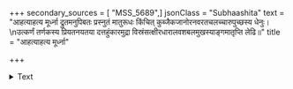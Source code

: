 +++
secondary_sources = [ "MSS_5689",]
jsonClass = "Subhaashita"
text = "आहत्याहत्य मूर्ध्ना द्रुतमनुपिबतः प्रस्नुतं मातुरूधः किंचित् कुब्जैकजानोरनवरतचलच्चारुपुच्छस्य धेनुः।  \nउत्कर्णं तर्णकस्य प्रियतनयतया दत्तहुंकारमुद्रा विस्रंसत्क्षीरधारालवशबलमुखस्याङ्गमातृप्ति लेढि॥"
title = "आहत्याहत्य मूर्ध्ना"

+++

<details><summary>Text</summary>

आहत्याहत्य मूर्ध्ना द्रुतमनुपिबतः प्रस्नुतं मातुरूधः किंचित् कुब्जैकजानोरनवरतचलच्चारुपुच्छस्य धेनुः।  
उत्कर्णं तर्णकस्य प्रियतनयतया दत्तहुंकारमुद्रा विस्रंसत्क्षीरधारालवशबलमुखस्याङ्गमातृप्ति लेढि॥
</details>
